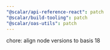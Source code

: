 ```yaml
---
"@scalar/api-reference-react": patch
"@scalar/build-tooling": patch
"@scalar/oas-utils": patch
---
```


chore: align node versions to basis 18
